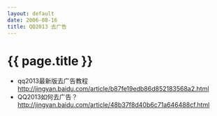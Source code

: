 ```yaml
---
layout: default
date: 2006-08-16
title: QQ2013 去广告 
---
```


# {{ page.title }}


- qq2013最新版去广告教程 <http://jingyan.baidu.com/article/b87fe19edb86d852183568a2.html>
- QQ2013如何去广告？ <http://jingyan.baidu.com/article/48b37f8d40b6c71a646488cf.html>
 
